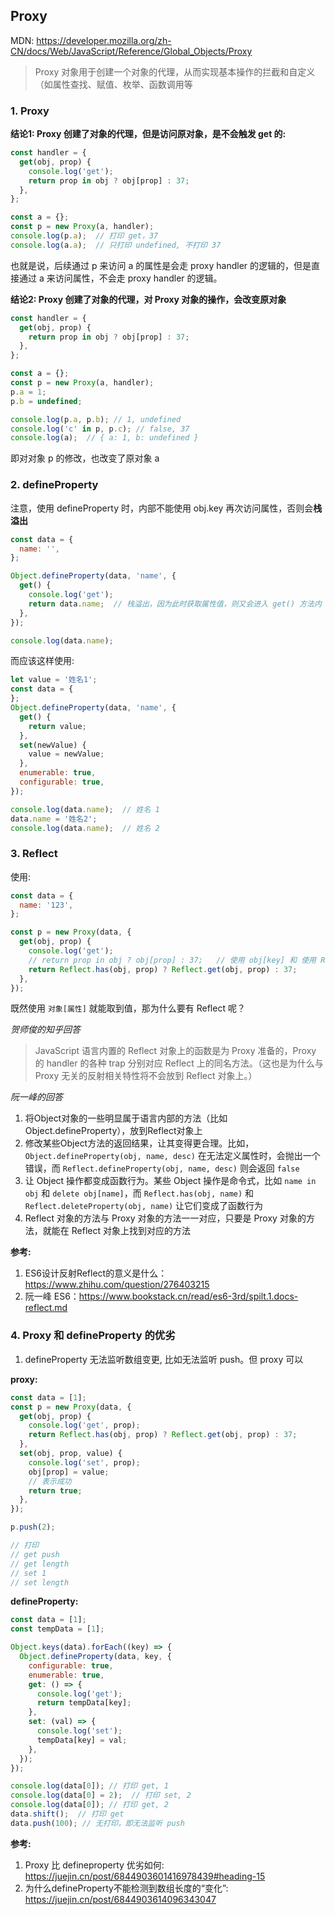 ## Proxy

MDN: https://developer.mozilla.org/zh-CN/docs/Web/JavaScript/Reference/Global_Objects/Proxy

> Proxy 对象用于创建一个对象的代理，从而实现基本操作的拦截和自定义（如属性查找、赋值、枚举、函数调用等

### 1. Proxy

**结论1: Proxy 创建了对象的代理，但是访问原对象，是不会触发 get 的:**  

```js
const handler = {
  get(obj, prop) {
    console.log('get');
    return prop in obj ? obj[prop] : 37;
  },
};

const a = {};
const p = new Proxy(a, handler);
console.log(p.a);  // 打印 get，37
console.log(a.a);  // 只打印 undefined, 不打印 37
```

也就是说，后续通过 p 来访问 a 的属性是会走 proxy handler 的逻辑的，但是直接通过 a 来访问属性，不会走 proxy handler 的逻辑。


**结论2: Proxy 创建了对象的代理，对 Proxy 对象的操作，会改变原对象**  

```js
const handler = {
  get(obj, prop) {
    return prop in obj ? obj[prop] : 37;
  },
};

const a = {};
const p = new Proxy(a, handler);
p.a = 1;
p.b = undefined;

console.log(p.a, p.b); // 1, undefined
console.log('c' in p, p.c); // false, 37
console.log(a);  // { a: 1, b: undefined }
```

即对对象 p 的修改，也改变了原对象 a

### 2. defineProperty

注意，使用 defineProperty 时，内部不能使用 obj.key 再次访问属性，否则会**栈溢出**
```js
const data = {
  name: '',
};

Object.defineProperty(data, 'name', {
  get() {
    console.log('get');
    return data.name;  // 栈溢出，因为此时获取属性值，则又会进入 get() 方法内
  },
});

console.log(data.name);
```

而应该这样使用:
```js
let value = '姓名1';
const data = {
};
Object.defineProperty(data, 'name', {
  get() {
    return value;
  },
  set(newValue) {
    value = newValue;
  },
  enumerable: true,
  configurable: true,
});

console.log(data.name);  // 姓名 1
data.name = '姓名2';
console.log(data.name);  // 姓名 2
```

### 3. Reflect

使用:
```js
const data = {
  name: '123',
};

const p = new Proxy(data, {
  get(obj, prop) {
    console.log('get');
    // return prop in obj ? obj[prop] : 37;   // 使用 obj[key] 和 使用 Reflect 的效果是一样的
    return Reflect.has(obj, prop) ? Reflect.get(obj, prop) : 37;
  },
});
```

既然使用 `对象[属性]` 就能取到值，那为什么要有 Reflect 呢？

*贺师俊的知乎回答*

> JavaScript 语言内置的 Reflect 对象上的函数是为 Proxy 准备的，Proxy 的 handler 的各种 trap 分别对应 Reflect 上的同名方法。（这也是为什么与 Proxy 无关的反射相关特性将不会放到 Reflect 对象上。）

*阮一峰的回答*  

1. 将Object对象的一些明显属于语言内部的方法（比如Object.defineProperty），放到Reflect对象上
2. 修改某些Object方法的返回结果，让其变得更合理。比如，`Object.defineProperty(obj, name, desc)` 在无法定义属性时，会抛出一个错误，而 `Reflect.defineProperty(obj, name, desc)` 则会返回 `false`
3. 让 Object 操作都变成函数行为。某些 Object 操作是命令式，比如 `name in obj` 和 `delete obj[name]`，而 `Reflect.has(obj, name)` 和 `Reflect.deleteProperty(obj, name)` 让它们变成了函数行为
4. Reflect 对象的方法与 Proxy 对象的方法一一对应，只要是 Proxy 对象的方法，就能在 Reflect 对象上找到对应的方法

**参考:**
1. ES6设计反射Reflect的意义是什么：https://www.zhihu.com/question/276403215
2. 阮一峰 ES6：https://www.bookstack.cn/read/es6-3rd/spilt.1.docs-reflect.md


### 4. Proxy 和 defineProperty 的优劣

1. defineProperty 无法监听数组变更, 比如无法监听 push。但 proxy 可以

**proxy:**  
```js
const data = [1];
const p = new Proxy(data, {
  get(obj, prop) {
    console.log('get', prop);
    return Reflect.has(obj, prop) ? Reflect.get(obj, prop) : 37;
  },
  set(obj, prop, value) {
    console.log('set', prop);
    obj[prop] = value;
    // 表示成功
    return true;
  },
});

p.push(2);

// 打印
// get push
// get length
// set 1
// set length
```

**defineProperty:**  
```js
const data = [1];
const tempData = [1];

Object.keys(data).forEach((key) => {
  Object.defineProperty(data, key, {
    configurable: true,
    enumerable: true,
    get: () => {
      console.log('get');
      return tempData[key];
    },
    set: (val) => {
      console.log('set');
      tempData[key] = val;
    },
  });
});

console.log(data[0]); // 打印 get, 1
console.log(data[0] = 2);  // 打印 set, 2
console.log(data[0]); // 打印 get, 2
data.shift();  // 打印 get
data.push(100); // 无打印，即无法监听 push 
```


**参考:**
1. Proxy 比 defineproperty 优劣如何: https://juejin.cn/post/6844903601416978439#heading-15
2. 为什么defineProperty不能检测到数组长度的“变化”: https://juejin.cn/post/6844903614096343047